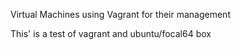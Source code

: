 Virtual Machines using Vagrant for their management

This' is a test of vagrant and ubuntu/focal64 box
